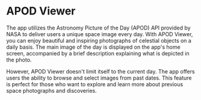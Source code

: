 # APOD Viewer

The app utilizes the Astronomy Picture of the Day (APOD) API provided by NASA to deliver users a unique space image every day.
With APOD Viewer, you can enjoy beautiful and inspiring photographs of celestial objects on a daily basis. The main image of the day is displayed on the app's home screen, accompanied by a brief description explaining what is depicted in the photo.

However, APOD Viewer doesn't limit itself to the current day. The app offers users the ability to browse and select images from past dates. This feature is perfect for those who want to explore and learn more about previous space photographs and discoveries.

